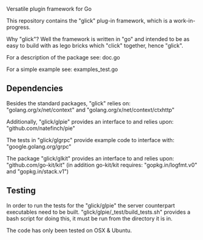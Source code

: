 Versatile plugin framework for Go

This repository contains the "glick" plug-in framework, which is a work-in-progress.

Why "glick"? Well the framework is written in "go" and intended to be as easy to build with as lego bricks which "click" together, hence "glick".

For a description of the package see: doc.go

For a simple example see: examples_test.go

## Dependencies

Besides the standard packages, "glick" relies on:
	"golang.org/x/net/context" and
	"golang.org/x/net/context/ctxhttp"

Additionally, "glick/glpie" provides an interface to and relies upon:
	"github.com/natefinch/pie"

The tests in "glick/glgrpc" provide example code to interface with:
	"google.golang.org/grpc"

The package "glick/glkit" provides an interface to and relies upon:
	"github.com/go-kit/kit" 
(in addition go-kit/kit requires: "gopkg.in/logfmt.v0" and "gopkg.in/stack.v1")

## Testing

In order to run the tests for the "glick/glpie" the server counterpart executables need to be built. "glick/glpie/_test/build_tests.sh" provides a bash script for doing this, it must be run from the directory it is in.

The code has only been tested on OSX & Ubuntu.
